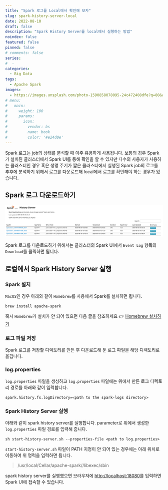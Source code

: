 ```yaml
---
title: "Spark 로그를 Local에서 확인해 보자"
slug: spark-history-server-local
date: 2022-08-10
draft: false
description: "Spark History Server를 local에서 실행하는 방법"
noindex: false
featured: false
pinned: false
# comments: false
series:
#  - 
categories:
  - Big Data
tags:
  - Apache Spark
images:
  - https://images.unsplash.com/photo-1590858078095-24c472408dfe?q=80&w=2940&auto=format&fit=crop
# menu:
#   main:
#     weight: 100
#     params:
#       icon:
#         vendor: bs
#         name: book
#         color: '#e24d0e'
---
```


Spark 로그는 job의 상태를 분석할 때 아주 유용하게 사용됩니다. 보통의 경우 Spark가 설치된 클러스터에서 Spark UI를 통해 확인을 할 수 있지만 다수의 사용자가 사용하는 클러스터인 경우 혹은 생명 주기가 짧은 클러스터에서 실행된 Spark job의 로그를 추후에 분석하기 위해서 로그를 다운로드해 local에서 로그를 확인해야 하는 경우가 있습니다.

## Spark 로그 다운로드하기

![Spark History Server](spark-history-ui-2x.png)

Spark 로그를 다운로드하기 위해서는 클러스터의 Spark UI에서 `Event Log` 항목의 `Download`를 클릭하면 됩니다.

## 로컬에서 Spark History Server 실행

### Spark 설치

`MacOS`인 경우 아래와 같이 `Homebrew`를 사용해서 Spark를 설치하면 됩니다.
```
brew install apache-spark
```

혹시 `Homebrew`가 설치가 안 되어 있으면 다음 글을 참조하세요 👉 [Homebrew 설치하기](https://burn.eone.one/ko/posts/mac/old/2021-05-08-homebrew-install/)

### 로그 파일 저장

Spark 로그를 저장할 디렉토리를 만든 후 다운로드해 둔 로그 파일을 해당 디렉토리로 옮깁니다.

### log.properties

`log.properties` 파일을 생성하고 `log.properties` 파일에는 위에서 만든 로그 디렉토리 경로를 아래와 같이 입력합니다.
```
spark.history.fs.logDirectory=<path to the spark-logs directory>
```

### Spark History Server 실행

아래와 같이 spark history server를 실행합니다. parameter로 위에서 생성한 `log.properties` 파일 경로를 입력해 줍니다.
```
sh start-history-server.sh --properties-file <path to log.properties>
```

`start-history-server.sh` 파일이 PATH 지정이 안 되어 있는 경우에는 아래 위치로 이동하여 위 명력을 입력하면 됩니다.

> /usr/local/Cellar/apache-spark/<version>/libexec/sbin

spark history server를 실행했으면 브라우저에 [http://localhost:18080](http://localhost:18080)를 입력하면 Spark UI에 접속할 수 있습니다.
